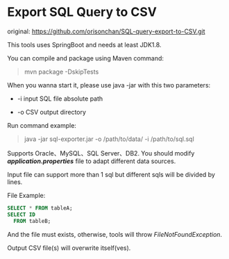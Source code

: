 # Export SQL Query to CSV

original: https://github.com/orisonchan/SQL-query-export-to-CSV.git

This tools uses SpringBoot and needs at least JDK1.8.

You can compile and package using Maven command:

> mvn package -DskipTests

When you wanna start it, please use java -jar with this two parameters:

+ -i input SQL file absolute path

+ -o CSV output directory

Run command example:

> java -jar sql-exporter.jar -o /path/to/data/ -i /path/to/sql.sql

Supports Oracle、MySQL、SQL Server、DB2. You should modify ***application.properties*** file to adapt different data sources.

Input file can support more than 1 sql but different sqls will be divided by lines.

File Example:

```sql
SELECT * FROM tableA;
SELECT ID
  FROM tableB;
```

And the file must exists, otherwise, tools will throw *FileNotFoundException*.

Output CSV file(s) will overwrite itself(ves).
